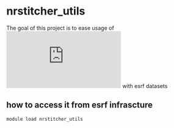 # nrstitcher_utils

The goal of this project is to ease usage of ![NRSticher program](https://pi2-docs.readthedocs.io/en/latest/nr_stitcher.html) with esrf datasets

## how to access it from esrf infrascture

``` bash
module load nrstitcher_utils
```
